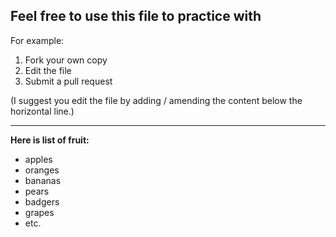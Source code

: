 ## Feel free to use this file to practice with

For example: 
  1. Fork your own copy
  2. Edit the file
  3. Submit a pull request

(I suggest you edit the file by adding / amending the content below the horizontal line.) 

---

**Here is list of fruit:**
* apples
* oranges
* bananas
* pears
* badgers
* grapes
* etc.
